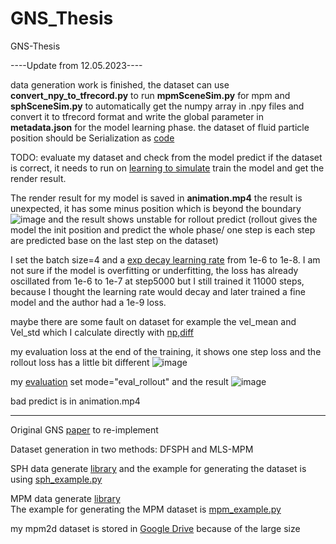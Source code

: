 # GNS_Thesis

GNS-Thesis


----Update from 12.05.2023----

data generation work is finished, the dataset can use **convert_npy_to_tfrecord.py** to run **mpmSceneSim.py** for mpm and **sphSceneSim.py** to automatically get the numpy array in .npy files and convert it to tfrecord format and write the global parameter in **metadata.json** for the model learning phase. the dataset of fluid particle position should be Serialization as [code](https://github.com/google-deepmind/deepmind-research/blob/f5de0ede8430809180254ee957abf36ed62579ef/learning_to_simulate/reading_utils.py#L22C1-L22C1)  

TODO: evaluate my dataset and check from the model predict if the dataset is correct, it needs to run on [learning to simulate](https://github.com/google-deepmind/deepmind-research/blob/f5de0ede8430809180254ee957abf36ed62579ef/learning_to_simulate/train.py) train the model and get the render result.



The render result for my model is saved in **animation.mp4** the result is unexpected, it has some minus position which is beyond the boundary ![image](https://github.com/BoyuanTang331/GNS_Thesis/assets/117408630/67175b2e-850d-435c-86f8-1948a8cf1e1e) and the result shows unstable for rollout predict (rollout gives the model the init position and predict the whole phase/ one step is each step are predicted base on the last step on the dataset)

I set the batch size=4 and a [exp decay learning rate](https://github.com/google-deepmind/deepmind-research/blob/f5de0ede8430809180254ee957abf36ed62579ef/learning_to_simulate/train.py#L351) from 1e-6 to 1e-8. I am not sure if the model is overfitting or underfitting, the loss has already oscillated from 1e-6 to 1e-7 at step5000 but I still trained it 11000 steps, because I thought the learning rate would decay and later trained a fine model and the author had a 1e-9 loss. 

maybe there are some fault on dataset for example the vel_mean and Vel_std which I calculate directly with [np,diff](https://github.com/BoyuanTang331/GNS_Thesis/blob/da78d209c640e74a01fbbcc60e83303e589f9fbe/convert_npy_to_tfrecord.py#L86) 

my evaluation loss at the end of the training, it shows one step loss and the rollout loss has a little bit different ![image](https://github.com/BoyuanTang331/GNS_Thesis/assets/117408630/d2ac9854-564f-40c1-8aec-872096233b1f)



my [evaluation](https://github.com/google-deepmind/deepmind-research/blob/f5de0ede8430809180254ee957abf36ed62579ef/learning_to_simulate/train.py) set mode="eval_rollout" and the result ![image](https://github.com/BoyuanTang331/GNS_Thesis/assets/117408630/730eb791-3b5c-4443-bdfa-c023ffceb6a9)

bad predict is in animation.mp4 




----------------------------------------------------------------------------------------------------------------------------------------
Original GNS [paper](https://github.com/google-deepmind/deepmind-research/tree/master/learning_to_simulate) to re-implement

Dataset generation in two methods: DFSPH and MLS-MPM

SPH data generate [library](https://github.com/InteractiveComputerGraphics/SPlisHSPlasH)    and the example for generating the dataset is using [sph_example.py](https://github.com/InteractiveComputerGraphics/SPlisHSPlasH/blob/8454e9f454fef20771dfe98d318904da62764b4c/pySPlisHSPlasH/examples/custom_scene.py#L4)  

MPM data generate [library](https://github.com/yuanming-hu/taichi_mpm)    
The example for generating the MPM dataset is [mpm_example.py](https://github.com/taichi-dev/test_actions/blob/e5ed25678acfbe3eff49f4ac05345b183876890f/python/taichi/examples/simulation/mpm3d.py) 

my mpm2d dataset is stored in [Google Drive](https://drive.google.com/drive/folders/1-KhKdztRIIGeD8T_Dw_qaK16eFFbKI-B?usp=drive_link) because of the large size


